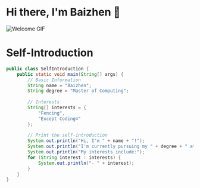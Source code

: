 # Hi there, I'm Baizhen 👋

![Welcome GIF](https://media.giphy.com/media/ASd0Ukj0y3qMM/giphy.gif)

# Self-Introduction

```java
public class SelfIntroduction {
    public static void main(String[] args) {
        // Basic Information
        String name = "Baizhen";
        String degree = "Master of Computing";
        
        // Interests
        String[] interests = {
            "Fencing",
            "Except Coding☺"
        };
        
        // Print the self-introduction
        System.out.println("Hi, I'm " + name + "!");
        System.out.println("I'm currently pursuing my " + degree + " at " + university + ".");
        System.out.println("My interests include:");
        for (String interest : interests) {
            System.out.println("- " + interest);
        }
    }
}
```
